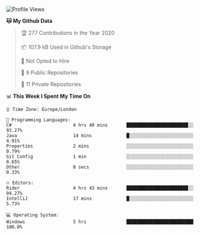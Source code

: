 <!--START_SECTION:waka-->
![Profile Views](http://img.shields.io/badge/Profile%20Views-0-blue)

**🐱 My Github Data** 

> 🏆 277 Contributions in the Year 2020
 > 
> 📦 107.9 kB Used in Github's Storage 
 > 
> 🚫 Not Opted to Hire
 > 
> 📜 9 Public Repositories
 > 
> 🔑 11 Private Repositories 

📊 **This Week I Spent My Time On** 

```text
⌚︎ Time Zone: Europe/London

💬 Programming Languages: 
C#                       4 hrs 40 mins       ███████████████████████░░   93.27% 
Java                     14 mins             █░░░░░░░░░░░░░░░░░░░░░░░░   4.91% 
Properties               2 mins              ░░░░░░░░░░░░░░░░░░░░░░░░░   0.79% 
Git Config               1 min               ░░░░░░░░░░░░░░░░░░░░░░░░░   0.65% 
Other                    0 secs              ░░░░░░░░░░░░░░░░░░░░░░░░░   0.33%

🔥 Editors: 
Rider                    4 hrs 43 mins       ███████████████████████░░   94.27% 
IntelliJ                 17 mins             █░░░░░░░░░░░░░░░░░░░░░░░░   5.73%

💻 Operating System: 
Windows                  5 hrs               █████████████████████████   100.0%

```


<!--END_SECTION:waka-->
